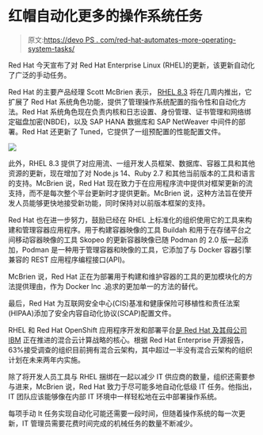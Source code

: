 # 红帽自动化更多的操作系统任务

> 原文:[https://devo PS . com/red-hat-automates-more-operating-system-tasks/](https://devops.com/red-hat-automates-more-operating-system-tasks/)

Red Hat 今天宣布了对 Red Hat Enterprise Linux (RHEL)的更新，该更新自动化了广泛的手动任务。

Red Hat 的主要产品经理 Scott McBrien 表示， [RHEL 8.3](https://www.redhat.com/en/about/press-releases/latest-version-red-hat-enterprise-linux-8-extends-linux-foundation-digital-transformation) 将在几周内推出，它扩展了 Red Hat 系统角色功能，提供了管理操作系统配置的指令性和自动化方法。Red Hat 系统角色现在负责内核和日志设置、身份管理、证书管理和网络绑定磁盘加密(NBDE)，以及 SAP HANA 数据库和 SAP NetWeaver 中间件的部署。Red Hat 还更新了 Tuned，它提供了一组预配置的性能配置文件。

![](../Images/258a572e05caac7c6efcfd99204df513.png)

此外，RHEL 8.3 提供了对应用流、一组开发人员框架、数据库、容器工具和其他资源的更新，现在增加了对 Node.js 14、Ruby 2.7 和其他当前版本的工具和语言的支持。McBrien 说，Red Hat 现在致力于在应用程序流中提供对框架更新的流支持，而不是每次整个平台更新时才提供更新。McBrien 说，这种方法旨在使开发人员能够更快地接受新功能，同时保持对以前版本框架的支持。

Red Hat 也在进一步努力，鼓励已经在 RHEL 上标准化的组织使用它的工具来构建和管理容器应用程序。用于构建容器映像的工具 Buildah 和用于在存储平台之间移动容器映像的工具 Skopeo 的更新容器映像已随 Podman 的 2.0 版一起添加，Podman 是一种用于管理容器和映像的工具，它添加了与 Docker 容器引擎兼容的 REST 应用程序编程接口(API)。

McBrien 说，Red Hat 正在为部署用于构建和维护容器的工具的更加模块化的方法提供理由，作为 Docker Inc .追求的更加单一的方法的替代。

最后，Red Hat 为互联网安全中心(CIS)基准和健康保险可移植性和责任法案(HIPAA)添加了安全内容自动化协议(SCAP)配置文件。

RHEL 和 Red Hat OpenShift 应用程序开发和部署平台[是 Red Hat 及其母公司 IBM](https://devops.com/devops-deeper-dive-ibm-to-manically-focus-on-hybrid-cloud-ai/) 正在推进的混合云计算战略的核心。根据 Red Hat Enterprise 开源报告，63%接受调查的组织目前拥有混合云架构，其中超过一半没有混合云架构的组织计划在未来两年内实施。

除了将开发人员工具与 RHEL 捆绑在一起以减少 IT 供应商的数量，组织还需要参与进来，McBrien 说，Red Hat 致力于尽可能多地自动化低级 IT 任务。他指出，IT 团队应该能够像在内部 IT 环境中一样轻松地在云中部署操作系统。

每项手动 It 任务实现自动化可能还需要一段时间，但随着操作系统的每一次更新，IT 管理员需要花费时间完成的机械任务的数量不断减少。